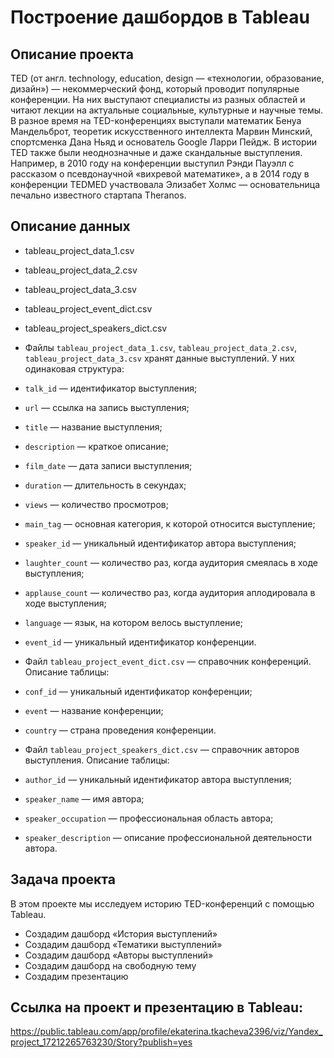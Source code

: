 # Построение дашбордов в Tableau

## Описание проекта
TED (от англ. technology, education, design — «технологии, образование, дизайн») — некоммерческий фонд, который проводит популярные конференции. На них выступают специалисты из разных областей и читают лекции на актуальные социальные, культурные и научные темы. 
В разное время на TED-конференциях выступали математик Бенуа Мандельброт, теоретик искусственного интеллекта Марвин Минский, спортсменка Дана Ньяд и основатель Google Ларри Пейдж. В истории TED также были неоднозначные и даже скандальные выступления. Например, в 2010 году на конференции выступил Рэнди Пауэлл с рассказом о псевдонаучной «вихревой математике», а в 2014 году в конференции TEDMED участвовала Элизабет Холмс — основательница печально известного стартапа Theranos.

## Описание данных
- tableau_project_data_1.csv
- tableau_project_data_2.csv
- tableau_project_data_3.csv
- tableau_project_event_dict.csv
- tableau_project_speakers_dict.csv

- Файлы `tableau_project_data_1.csv`, `tableau_project_data_2.csv`, `tableau_project_data_3.csv` хранят данные выступлений. У них одинаковая структура:
 - `talk_id` — идентификатор выступления;
 - `url` — ссылка на запись выступления;
 - `title` — название выступления;
 - `description` — краткое описание;
 - `film_date` — дата записи выступления;
 - `duration` — длительность в секундах;
 - `views` — количество просмотров;
 - `main_tag` — основная категория, к которой относится выступление;
 - `speaker_id` — уникальный идентификатор автора выступления;
 - `laughter_count` — количество раз, когда аудитория смеялась в ходе выступления;
 - `applause_count` — количество раз, когда аудитория аплодировала в ходе выступления;
 - `language` — язык, на котором велось выступление;
 - `event_id` — уникальный идентификатор конференции.
- Файл `tableau_project_event_dict.csv` — справочник конференций. Описание таблицы:
 - `conf_id` — уникальный идентификатор конференции;
 - `event` — название конференции;
 - `country` — страна проведения конференции.

- Файл `tableau_project_speakers_dict.csv` — справочник авторов выступления. Описание таблицы:
 - `author_id` — уникальный идентификатор автора выступления;
 - `speaker_name` — имя автора;
 - `speaker_occupation` — профессиональная область автора;
 - `speaker_description` — описание профессиональной деятельности автора.

## Задача проекта 
В этом проекте мы исследуем историю TED-конференций с помощью Tableau. 
- Создадим дашборд «История выступлений»
- Создадим дашборд «Тематики выступлений»
- Создадим дашборд «Авторы выступлений»
- Создадим дашборд на свободную тему
- Создадим презентацию

## Ссылка на проект и презентацию в Tableau:
https://public.tableau.com/app/profile/ekaterina.tkacheva2396/viz/Yandex_project_17212265763230/Story?publish=yes
